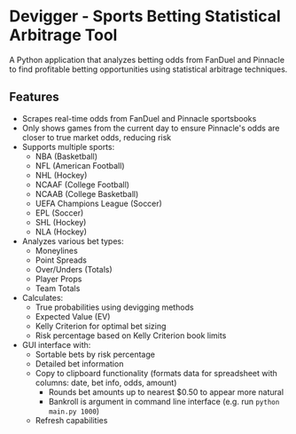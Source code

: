 # Devigger - Sports Betting Statistical Arbitrage Tool

A Python application that analyzes betting odds from FanDuel and Pinnacle to find profitable betting opportunities using statistical arbitrage techniques.

## Features

- Scrapes real-time odds from FanDuel and Pinnacle sportsbooks
- Only shows games from the current day to ensure Pinnacle's odds are closer to true market odds, reducing risk
- Supports multiple sports:
  - NBA (Basketball)
  - NFL (American Football)
  - NHL (Hockey)
  - NCAAF (College Football)
  - NCAAB (College Basketball) 
  - UEFA Champions League (Soccer)
  - EPL (Soccer)
  - SHL (Hockey)
  - NLA (Hockey)
- Analyzes various bet types:
  - Moneylines
  - Point Spreads
  - Over/Unders (Totals)
  - Player Props
  - Team Totals
- Calculates:
  - True probabilities using devigging methods
  - Expected Value (EV)
  - Kelly Criterion for optimal bet sizing
  - Risk percentage based on Kelly Criterion book limits
- GUI interface with:
  - Sortable bets by risk percentage
  - Detailed bet information
  - Copy to clipboard functionality (formats data for spreadsheet with columns: date, bet info, odds, amount)
    - Rounds bet amounts up to nearest $0.50 to appear more natural
    - Bankroll is argument in command line interface (e.g. run `python main.py 1000`)
  - Refresh capabilities